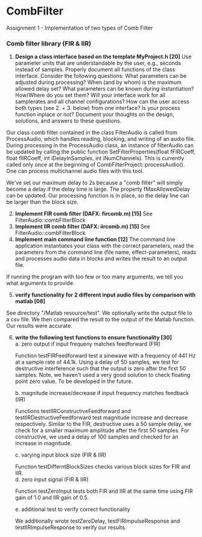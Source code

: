# CombFilter
Assignment 1 - Implementation of two types of Comb Filter

<h3>Comb filter library (FIR & IIR)</h3>

1. <b>Design a class interface based on the template MyProject.h [20]</b>
Use parameter units that are understandable by the user, e.g., seconds instead of samples. Properly document all functions of the class interface. Consider the following questions: What parameters can be adjusted during processing? When (and by whom) is the maximum allowed delay set? What parameters can be known during instantiation? How/Where do you set them? Will your interface work for all samplerates and all channel configurations? How can the user access both types (see 2. + 3. below) from one interface? Is your process function inplace or not? Document your thoughts on the design, solutions, and answers to these questions.

Our class comb filter contained in the class FilterAudio is called from ProcessAudio, which handles reading, blocking, and writing of an audio file. During processing in the ProcessAudio class, an instance of filterAudio can be updated by calling the public function SetFilterProperties(float fFIRCoeff, float fIIRCoeff, int iDelayInSamples, int iNumChannels). This is currently called only once at the beginning of CombFilterProject::processAudio(). One can process multichannel audio files with this tool.

We've set our maximum delay to 2s because a "comb filter" will simply become a delay if the delay time is large. The property fMaxAllowedDelay can be updated. Our processing function is in place, so the delay line can be larger than the block size. 

2. <b>Implement FIR comb filter (DAFX: fircomb.m) [15]</b> See FilterAudio::combFilterBlock
3. <b>Implement IIR comb filter (DAFX: iircomb.m)  [15]</b> See FilterAudio::combFilterBlock
4. <b>Implement main command line function  [12]</b> 
The command line application instantiates your class with the correct parameters, read the parameters from the command line (file name, effect-parameters), reads and processes audio data in blocks and writes the result to an output file.

If running the program with too few or too many arguments, we tell you what arguments to provide. 

5. <b>verify functionality for 2 different input audio files by comparison with matlab   [08]</b>

See directory "/Matlab resource/test". We optionally write the output file to a csv file. We then compared the result to the output of the Matlab function. Our results were accurate. 

6. <b>write the following test functions to ensure functionality [30]</b> <br />
    a. zero output if input frequeny matches feedforward (FIR) 

    Function testFIRFeedforward test a sinewave with a frequency of 441 Hz at a sample rate of 44.1k. Using a delay of 50 samples, we test for destructive interference such that the output is zero after the first 50 samples. Note, we haven't used a very good solution to check floating point zero value. To be developed in the future.

    b. magnitude increase/decrease if input frequency matches feedback (IIR)  

    Functions testIIRConstructiveFeedforward and testIIRDestructiveFeedforward test magnitude increase and decrease respectively. Similar to the FIR, destructive uses a 50 sample delay, we check for a smaller maximum amplitude after the first 50 samples. For constructive, we used a delay of 100 samples and checked for an increase in magnitude.

    c. varying input block size (FIR & IIR)  

    Function testDifferntBlockSizes checks various block sizes for FIR and IIR.                                                                            
    d. zero input signal (FIR & IIR)  

    Function testZeroInput tests both FIR and IIR at the same time using FIR gain of 1.0 and IIR gain of 0.5.

    e. additional test to verify correct functionality 

    We additionally wrote testZeroDelay, testFIRImpulseResponse and testIIRImpulseResponse to verify our results.      
